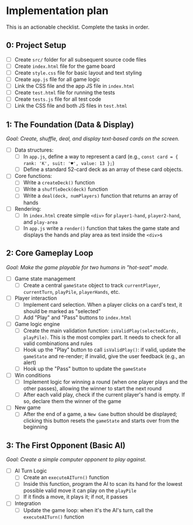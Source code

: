 # Implementation plan

This is an actionable checklist. Complete the tasks in order.

## 0: Project Setup

- [ ] Create `src/` folder for all subsequent source code files
- [ ] Create `index.html` file for the game board
- [ ] Create `style.css` file for basic layout and text styling
- [ ] Create `app.js` file for all game logic
- [ ] Link the CSS file and the app JS file in `index.html`
- [ ] Create `test.html` file for running the tests
- [ ] Create `tests.js` file for all test code
- [ ] Link the CSS file and both JS files in `test.html`

## 1: The Foundation (Data & Display)

_Goal: Create, shuffle, deal, and display text-based cards on the screen._

- [ ] Data structures:
  - [ ] In `app.js`, define a way to represent a card (e.g., `const card = { rank: 'K', suit: '♥', value: 13 };`)
  - [ ] Define a standard 52-card deck as an array of these card objects.
- [ ] Core functions:
  - [ ] Write a `createDeck()` function
  - [ ] Write a `shuffleDeck(deck)` function
  - [ ] Write a `deal(deck, numPlayers)` function that returns an array of hands
- [ ] Rendering:
  - [ ] In `index.html` create simple `<div>` for `player1-hand`, `player2-hand`, and `play-area`
  - [ ] In `app.js` write a `render()` function that takes the game state and displays the hands and play area as text inside the `<div>`s

## 2: Core Gameplay Loop

_Goal: Make the game playable for two humans in "hot-seat" mode._

- [ ] Game state management
  - [ ] Create a central `gameState` object to track `currentPlayer`, `currentTurn`, `playPile`, `playerHands`, etc.
- [ ] Player interaction
  - [ ] Implement card selection. When a player clicks on a card's text, it should be marked as "selected"
  - [ ] Add "Play" and "Pass" buttons to `index.html`
- [ ] Game logic engine
  - [ ] Create the main validation function: `isValidPlay(selectedCards, playPile)`. This is the most complex part. It needs to check for all valid combinations and rules
  - [ ] Hook up the "Play" button to call `isValidPlay()`: if valid, update the `gameState` and re-render; if invalid, give the user feedback (e.g., an alert)
  - [ ] Hook up the "Pass" button to update the `gameState`
- [ ] Win conditions
  - [ ] Implement logic for winning a round (when one player plays and the other passes), allowing the winner to start the next round
  - [ ] After each valid play, check if the current player's hand is empty. If so, declare them the winner of the game
- [ ] New game
  - [ ] After the end of a game, a `New Game` button should be displayed; clicking this button resets the `gameState` and starts over from the beginning

## 3: The First Opponent (Basic AI)

_Goal: Create a simple computer opponent to play against._

- [ ] AI Turn Logic
  - [ ] Create an `executeAITurn()` function
  - [ ] Inside this function, program the AI to scan its hand for the lowest possible valid move it can play on the `playPile`
  - [ ] If it finds a move, it plays it; if not, it passes
- [ ] Integration
  - [ ] Update the game loop: when it's the AI's turn, call the `executeAITurn()` function
